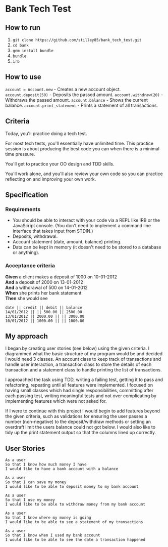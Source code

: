 Bank Tech Test
==============

How to run
----------

1. `git clone https://github.com/stilley85/bank_tech_test.git`
2. `cd bank`
3. `gem install bundle`
4. `bundle`
5. `irb`

How to use
----------

`account = Account.new` - Creates a new account object.
`account.deposit(50)` - Deposits the passed amount.
`account.withdraw(20)` - Withdraws the passed amount.
`account.balance` - Shows the current balance.
`account.print_statement` - Prints a statement of all transactions.

Criteria
--------

Today, you'll practice doing a tech test.

For most tech tests, you'll essentially have unlimited time.  This practice session is about producing the best code you can when there is a minimal time pressure.

You'll get to practice your OO design and TDD skills.

You'll work alone, and you'll also review your own code so you can practice reflecting on and improving your own work.

## Specification

### Requirements

* You should be able to interact with your code via a REPL like IRB or the JavaScript console.  (You don't need to implement a command line interface that takes input from STDIN.)
* Deposits, withdrawal.
* Account statement (date, amount, balance) printing.
* Data can be kept in memory (it doesn't need to be stored to a database or anything).

### Acceptance criteria

**Given** a client makes a deposit of 1000 on 10-01-2012  
**And** a deposit of 2000 on 13-01-2012  
**And** a withdrawal of 500 on 14-01-2012  
**When** she prints her bank statement  
**Then** she would see

```
date || credit || debit || balance
14/01/2012 || || 500.00 || 2500.00
13/01/2012 || 2000.00 || || 3000.00
10/01/2012 || 1000.00 || || 1000.00
```

My approach
-----------

I began by creating user stories (see below) using the given criteria. I diagrammed what the basic structure of my program would be and decided I would need 3 classes. An account class to keep track of transactions and handle user interaction, a transaction class to store the details of each transaction and a statement class to handle printing the list of transactions.

I approached the task using TDD,  writing a failing test, getting it to pass and refactoring, repeating until all features were implemented. I focused on having small classes which had single responsibilities, committing after each passing test, writing meaningful tests and not over complicating by implementing features which were not asked for.

If I were to continue with this project I would begin to add features beyond the given criteria, such as validations for ensuring the user passes a number (non-negative) to the deposit/withdraw methods or setting an overdraft limit the users balance could not got below. I would also like to tidy up the print statement output so that the columns lined up correctly.

User Stories
------------

```
As a user
So that I know how much money I have
I would like to have a bank account with a balance

As a user
So that I can save my money
I would like to be able to deposit money to my bank account

As a user
So that I use my money
I would like to be able to withdraw money from my bank account

As a user
So that I know where my money is going
I would like to be able to see a statement of my transactions

As a user
So that I know when I used my bank account
I would like to be able to see the date a transaction happened

```
